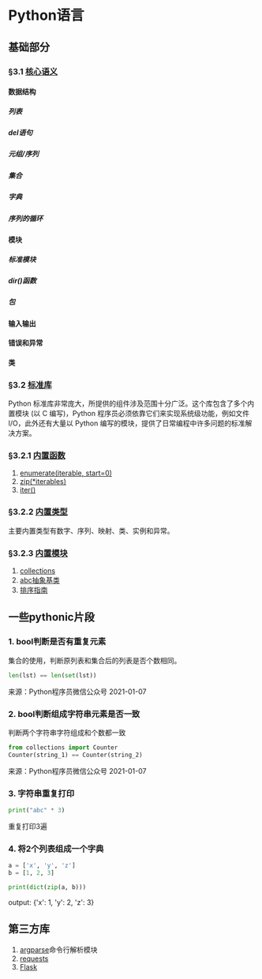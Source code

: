 # Python语言

## 基础部分

### &sect;3.1 [核心语义](https://docs.python.org/zh-cn/3/tutorial/index.html#tutorial-index)

#### 数据结构

##### 列表

##### del语句

##### 元组/序列

##### 集合

##### 字典

##### 序列的循环

#### 模块

##### 标准模块

##### dir()函数

##### 包

#### 输入输出

#### 错误和异常

#### 类

### &sect;3.2 [标准库](https://docs.python.org/zh-cn/3/library/#metavar)

Python 标准库非常庞大，所提供的组件涉及范围十分广泛。这个库包含了多个内置模块 (以 C 编写)，Python 程序员必须依靠它们来实现系统级功能，例如文件 I/O，此外还有大量以 Python 编写的模块，提供了日常编程中许多问题的标准解决方案。

### &sect;3.2.1 [内置函数](https://docs.python.org/zh-cn/3/library/functions.html)
1. [enumerate(iterable, start=0)](python/enumerate.md)
2. [zip(*iterables)]()
3. [iter()]()

### &sect;3.2.2 [内置类型](https://docs.python.org/zh-cn/3/library/stdtypes.html)

主要内置类型有数字、序列、映射、类、实例和异常。


### &sect;3.2.3 [内置模块]()

1. [collections](python/collections.md)
2. [abc抽象基类](python/abc.md)
3. [排序指南](python/sort.md)

## 一些pythonic片段

### 1. bool判断是否有重复元素

集合的使用，判断原列表和集合后的列表是否个数相同。

```python
len(lst) == len(set(lst))
```

来源：Python程序员微信公众号 2021-01-07

### 2. bool判断组成字符串元素是否一致

判断两个字符串字符组成和个数都一致

```python
from collections import Counter
Counter(string_1) == Counter(string_2)
```

来源：Python程序员微信公众号 2021-01-07

### 3. 字符串重复打印

```python
print("abc" * 3)
```

重复打印3遍

### 4. 将2个列表组成一个字典

```python
a = ['x', 'y', 'z']
b = [1, 2, 3]

print(dict(zip(a, b)))
```

output: {'x': 1, 'y': 2, 'z': 3}

## 第三方库

1. [argparse](https://docs.python.org/zh-cn/3/howto/argparse.html)命令行解析模块
2. [requests]()
3. [Flask]()